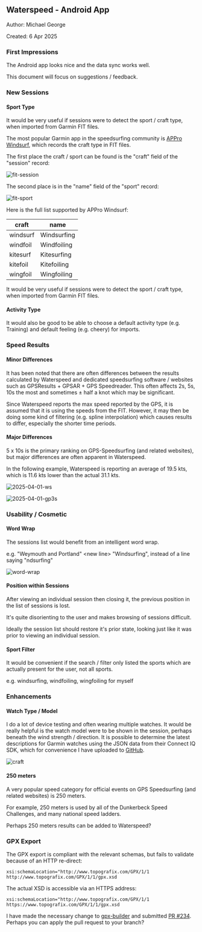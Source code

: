 ## Waterspeed - Android App

Author: Michael George

Created: 6 Apr 2025



### First Impressions

The Android app looks nice and the data sync works well.

This document will focus on suggestions / feedback.



### New Sessions

#### Sport Type

It would be very useful if sessions were to detect the sport / craft type, when imported from Garmin FIT files.

The most popular Garmin app in the speedsurfing community is [APPro Windsurf](https://apps.garmin.com/apps/9567700b-6587-44be-9708-879bfc844791), which records the craft type in FIT files.

The first place the craft / sport can be found is the "craft" field of the "session" record:

![fit-session](img/fit-session.png)



The second place is in the "name" field of the "sport" record:

![fit-sport](img/fit-sport.png)



Here is the full list supported by APPro Windsurf:

| craft    | name        |
| -------- | ----------- |
| windsurf | Windsurfing |
| windfoil | Windfoiling |
| kitesurf | Kitesurfing |
| kitefoil | Kitefoiling |
| wingfoil | Wingfoiling |



It would be very useful if sessions were to detect the sport / craft type, when imported from Garmin FIT files.



#### Activity Type

It would also be good to be able to choose a default activity type (e.g. Training) and default feeling (e.g. cheery) for imports.



### Speed Results

#### Minor Differences

It has been noted that there are often differences between the results calculated by Waterspeed and dedicated speedsurfing software / websites such as GPSResults + GPSAR + GPS Speedreader. This often affects 2s, 5s, 10s the most and sometimes ± half a knot which may be significant.

Since Waterspeed reports the max speed reported by the GPS, it is assumed that it is using the speeds from the FIT. However, it may then be doing some kind of filtering (e.g. spline interpolation) which causes results to differ, especially the shorter time periods.



#### Major Differences

5 x 10s is the primary ranking on GPS-Speedsurfing (and related websites), but major differences are often apparent in Waterspeed.

In the following example, Waterspeed is reporting an average of 19.5 kts, which is 11.6 kts lower than the actual 31.1 kts.

![2025-04-01-ws](img/2025-04-01-ws.png)

![2025-04-01-gp3s](img/2025-04-01-gp3s.png)



### Usability / Cosmetic

#### Word Wrap

The sessions list would benefit from an intelligent word wrap.

e.g. "Weymouth and Portland" \<new line> "Windsurfing", instead of a line saying "ndsurfing"

![word-wrap](img/word-wrap.png)

#### Position within Sessions

After viewing an individual session then closing it, the previous position in the list of sessions is lost.

It's quite disorienting to the user and makes browsing of sessions difficult.

Ideally the session list should restore it's prior state, looking just like it was prior to viewing an individual session.



#### Sport Filter

It would be convenient if the search / filter only listed the sports which are actually present for the user, not all sports.

e.g. windsurfing, windfoiling, wingfoiling for myself



### Enhancements

#### Watch Type / Model

I do a lot of device testing and often wearing multiple watches. It would be really helpful is the watch model were to be shown in the session, perhaps beneath the wind strength / direction. It is possible to determine the latest descriptions for Garmin watches using the JSON data from their Connect IQ SDK, which for convenience I have uploaded to [GitHub](https://logiqx.github.io/gps-details/devices/garmin/products/).

![craft](img/craft.png)



#### 250 meters

A very popular speed category for official events on GPS Speedsurfing (and related websites) is 250 meters.

For example, 250 meters is used by all of the Dunkerbeck Speed Challenges, and many national speed ladders.

Perhaps 250 meters results can be added to Waterspeed?



### GPX Export

The GPX export is compliant with the relevant schemas, but fails to validate because of an HTTP re-direct:

```
xsi:schemaLocation="http://www.topografix.com/GPX/1/1 http://www.topografix.com/GPX/1/1/gpx.xsd
```

The actual XSD is accessible via an HTTPS address:

```
xsi:schemaLocation="http://www.topografix.com/GPX/1/1 https://www.topografix.com/GPX/1/1/gpx.xsd
```

I have made the necessary change to [gpx-builder](https://github.com/fabulator/gpx-builder) and submitted [PR #234](https://github.com/fabulator/gpx-builder/pull/234). Perhaps you can apply the pull request to your branch?
